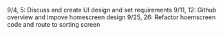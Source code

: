 9/4, 5: Discuss and create UI design and set requirements
9/11, 12: Github overview and impove homescreen design
9/25, 26: Refactor hoemscreen code and route to sorting screen